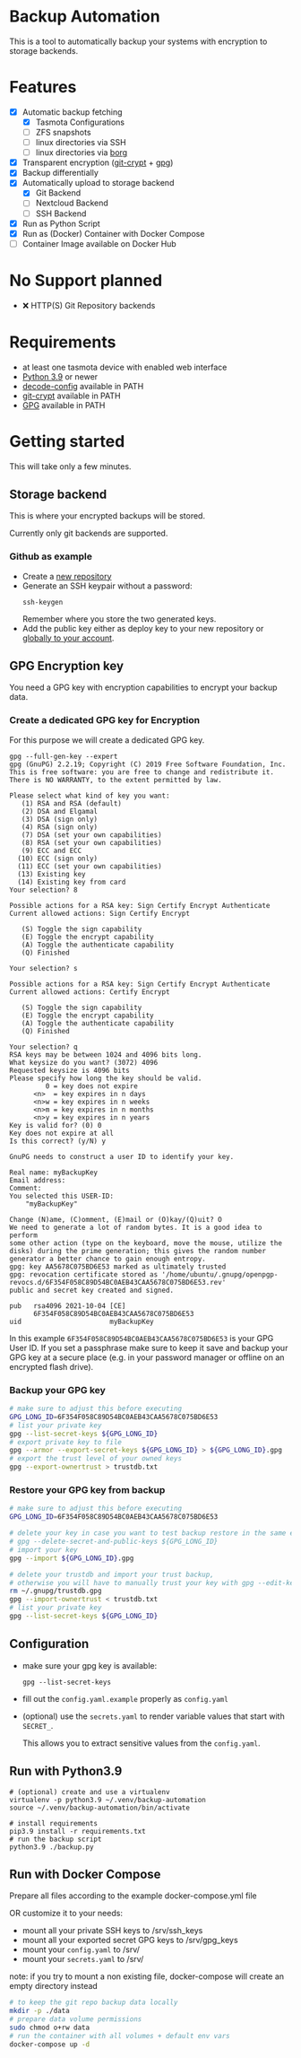 # Backup Automation
This is a tool to automatically backup your systems with encryption to storage backends.

# Features

- [x] Automatic backup fetching
    - [x] Tasmota Configurations
    - [ ] ZFS snapshots
    - [ ] linux directories via SSH
    - [ ] linux directories via [borg](https://www.borgbackup.org/)
- [x] Transparent encryption ([git-crypt](https://github.com/AGWA/git-crypt) + [gpg](https://gnupg.org/))
- [x] Backup differentially
- [x] Automatically upload to storage backend
    - [x] Git Backend
    - [ ] Nextcloud Backend
    - [ ] SSH Backend
- [x] Run as Python Script
- [x] Run as (Docker) Container with Docker Compose
- [ ] Container Image available on Docker Hub

# No Support planned
- ❌ HTTP(S) Git Repository backends

# Requirements
- at least one tasmota device with enabled web interface
- [Python 3.9](https://linuxize.com/post/how-to-install-python-3-9-on-ubuntu-20-04/) or newer
- [decode-config](https://github.com/tasmota/decode-config) available in PATH
- [git-crypt](https://github.com/AGWA/git-crypt) available in PATH
- [GPG](https://gnupg.org/) available in PATH

# Getting started
This will take only a few minutes.

## Storage backend
This is where your encrypted backups will be stored.

Currently only git backends are supported.
### Github as example
- Create a [new repository](https://github.com/new)
- Generate an SSH keypair without a password:
    ```
    ssh-keygen
    ```
    Remember where you store the two generated keys.
- Add the public key either as deploy key to your new repository or [globally to your account](https://github.com/settings/ssh/new).

## GPG Encryption key
You need a GPG key with encryption capabilities to encrypt your backup data.
### Create a dedicated GPG key for Encryption
For this purpose we will create a dedicated GPG key.

```
gpg --full-gen-key --expert
gpg (GnuPG) 2.2.19; Copyright (C) 2019 Free Software Foundation, Inc.
This is free software: you are free to change and redistribute it.
There is NO WARRANTY, to the extent permitted by law.

Please select what kind of key you want:
   (1) RSA and RSA (default)
   (2) DSA and Elgamal
   (3) DSA (sign only)
   (4) RSA (sign only)
   (7) DSA (set your own capabilities)
   (8) RSA (set your own capabilities)
   (9) ECC and ECC
  (10) ECC (sign only)
  (11) ECC (set your own capabilities)
  (13) Existing key
  (14) Existing key from card
Your selection? 8

Possible actions for a RSA key: Sign Certify Encrypt Authenticate 
Current allowed actions: Sign Certify Encrypt 

   (S) Toggle the sign capability
   (E) Toggle the encrypt capability
   (A) Toggle the authenticate capability
   (Q) Finished

Your selection? s

Possible actions for a RSA key: Sign Certify Encrypt Authenticate 
Current allowed actions: Certify Encrypt 

   (S) Toggle the sign capability
   (E) Toggle the encrypt capability
   (A) Toggle the authenticate capability
   (Q) Finished

Your selection? q
RSA keys may be between 1024 and 4096 bits long.
What keysize do you want? (3072) 4096
Requested keysize is 4096 bits
Please specify how long the key should be valid.
         0 = key does not expire
      <n>  = key expires in n days
      <n>w = key expires in n weeks
      <n>m = key expires in n months
      <n>y = key expires in n years
Key is valid for? (0) 0
Key does not expire at all
Is this correct? (y/N) y

GnuPG needs to construct a user ID to identify your key.

Real name: myBackupKey
Email address: 
Comment: 
You selected this USER-ID:
    "myBackupKey"

Change (N)ame, (C)omment, (E)mail or (O)kay/(Q)uit? O
We need to generate a lot of random bytes. It is a good idea to perform
some other action (type on the keyboard, move the mouse, utilize the
disks) during the prime generation; this gives the random number
generator a better chance to gain enough entropy.
gpg: key AA5678C075BD6E53 marked as ultimately trusted
gpg: revocation certificate stored as '/home/ubuntu/.gnupg/openpgp-revocs.d/6F354F058C89D54BC0AEB43CAA5678C075BD6E53.rev'
public and secret key created and signed.

pub   rsa4096 2021-10-04 [CE]
      6F354F058C89D54BC0AEB43CAA5678C075BD6E53
uid                      myBackupKey
```
In this example `6F354F058C89D54BC0AEB43CAA5678C075BD6E53` is your GPG User ID.
If you set a passphrase make sure to keep it save and backup your GPG key at a secure place (e.g. in your password manager or offline on an encrypted flash drive).

### Backup your GPG key
```bash
# make sure to adjust this before executing
GPG_LONG_ID=6F354F058C89D54BC0AEB43CAA5678C075BD6E53
# list your private key
gpg --list-secret-keys ${GPG_LONG_ID}
# export private key to file
gpg --armor --export-secret-keys ${GPG_LONG_ID} > ${GPG_LONG_ID}.gpg
# export the trust level of your owned keys
gpg --export-ownertrust > trustdb.txt
```

### Restore your GPG key from backup
```bash
# make sure to adjust this before executing
GPG_LONG_ID=6F354F058C89D54BC0AEB43CAA5678C075BD6E53

# delete your key in case you want to test backup restore in the same environment
# gpg --delete-secret-and-public-keys ${GPG_LONG_ID}
# import your key
gpg --import ${GPG_LONG_ID}.gpg

# delete your trustdb and import your trust backup,
# otherwise you will have to manually trust your key with gpg --edit-key ${GPG_LONG_ID}
rm ~/.gnupg/trustdb.gpg
gpg --import-ownertrust < trustdb.txt
# list your private key
gpg --list-secret-keys ${GPG_LONG_ID}
```


## Configuration
- make sure your gpg key is available:
  ```
  gpg --list-secret-keys
  ```
- fill out the `config.yaml.example` properly as `config.yaml`
- (optional) use the `secrets.yaml` to render variable values that start with `SECRET_`.

  This allows you to extract sensitive values from the `config.yaml`.

## Run with Python3.9
```
# (optional) create and use a virtualenv
virtualenv -p python3.9 ~/.venv/backup-automation
source ~/.venv/backup-automation/bin/activate

# install requirements
pip3.9 install -r requirements.txt
# run the backup script
python3.9 ./backup.py
```

## Run with Docker Compose
Prepare all files according to the example docker-compose.yml file

OR customize it to your needs:
- mount all your private SSH keys to /srv/ssh_keys
- mount all your exported secret GPG keys to /srv/gpg_keys
- mount your `config.yaml` to /srv/
- mount your `secrets.yaml` to /srv/

note: if you try to mount a non existing file, docker-compose will create an empty directory instead

```bash
# to keep the git repo backup data locally
mkdir -p ./data
# prepare data volume permissions
sudo chmod o+rw data
# run the container with all volumes + default env vars
docker-compose up -d
```
